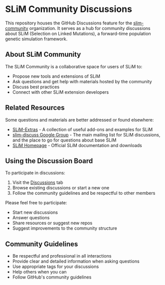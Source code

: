 # SLiM Community Discussions

This repository houses the GitHub Discussions feature for the [slim-community](https://github.com/slim-community) organization. It serves as a hub for community discussions about SLiM (Selection on Linked Mutations), a forward-time population genetic simulation framework.

## About SLiM Community

The SLiM Community is a collaborative space for users of SLiM to:
- Propose new tools and extensions of SLiM
- Ask questions and get help with materials hosted by the community
- Discuss best practices
- Connect with other SLiM extension developers

## Related Resources

Some questions and materials are better addressed or found elsewhere:
- [SLiM-Extras](https://github.com/MesserLab/SLiM-Extras) - A collection of useful add-ons and examples for SLiM
- [slim-discuss Google Group](https://groups.google.com/g/slim-discuss) - The main mailing list for SLiM discussions, and the place to go for questions about base SLiM
- [SLiM Homepage](http://messerlab.org/slim/) - Official SLiM documentation and downloads

## Using the Discussion Board

To participate in discussions:
1. Visit the [Discussions](https://github.com/slim-community/discussions/discussions) tab
2. Browse existing discussions or start a new one
3. Follow the community guidelines and be respectful to other members

Please feel free to participate:
- Start new discussions
- Answer questions
- Share resources or suggest new repos
- Suggest improvements to the community structure

## Community Guidelines

- Be respectful and professional in all interactions
- Provide clear and detailed information when asking questions
- Use appropriate tags for your discussions
- Help others when you can
- Follow GitHub's community guidelines

